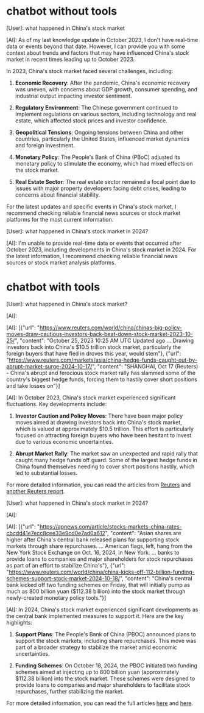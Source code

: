 # chatbot without tools
[User]: what happened in China's stock market

[AI]: As of my last knowledge update in October 2023, I don't have real-time data or events beyond that date. However, I can provide you with some context about trends and factors that may have influenced China's stock market in recent times leading up to October 2023.

In 2023, China's stock market faced several challenges, including:

1. **Economic Recovery**: After the pandemic, China's economic recovery was uneven, with concerns about GDP growth, consumer spending, and industrial output impacting investor sentiment.

2. **Regulatory Environment**: The Chinese government continued to implement regulations on various sectors, including technology and real estate, which affected stock prices and investor confidence.

3. **Geopolitical Tensions**: Ongoing tensions between China and other countries, particularly the United States, influenced market dynamics and foreign investment.

4. **Monetary Policy**: The People's Bank of China (PBoC) adjusted its monetary policy to stimulate the economy, which had mixed effects on the stock market.

5. **Real Estate Sector**: The real estate sector remained a focal point due to issues with major property developers facing debt crises, leading to concerns about financial stability.

For the latest updates and specific events in China's stock market, I recommend checking reliable financial news sources or stock market platforms for the most current information.

[User]: what happened in China's stock market in 2024?

[AI]: I'm unable to provide real-time data or events that occurred after October 2023, including developments in China's stock market in 2024. For the latest information, I recommend checking reliable financial news sources or stock market analysis platforms.


# chatbot with tools
[User]: what happened in China's stock market?

[AI]: 

[AI]: [{"url": "https://www.reuters.com/world/china/chinas-big-policy-moves-draw-cautious-investors-back-beat-down-stock-market-2023-10-25/", "content": "October 25, 2023 10:25 AM UTC Updated ago ... Drawing investors back into China's $10.5 trillion stock market, particularly the foreign buyers that have fled in droves this year, would stem"}, {"url": "https://www.reuters.com/markets/asia/china-hedge-funds-caught-out-by-abrupt-market-surge-2024-10-17/", "content": "SHANGHAI, Oct 17 (Reuters) - China's abrupt and ferocious stock market rally has slammed some of the country's biggest hedge funds, forcing them to hastily cover short positions and take losses on"}]

[AI]: In October 2023, China's stock market experienced significant fluctuations. Key developments include:

1. **Investor Caution and Policy Moves**: There have been major policy moves aimed at drawing investors back into China's stock market, which is valued at approximately $10.5 trillion. This effort is particularly focused on attracting foreign buyers who have been hesitant to invest due to various economic uncertainties.

2. **Abrupt Market Rally**: The market saw an unexpected and rapid rally that caught many hedge funds off guard. Some of the largest hedge funds in China found themselves needing to cover short positions hastily, which led to substantial losses.

For more detailed information, you can read the articles from [Reuters](https://www.reuters.com/world/china/chinas-big-policy-moves-draw-cautious-investors-back-beat-down-stock-market-2023-10-25/) and [another Reuters report](https://www.reuters.com/markets/asia/china-hedge-funds-caught-out-by-abrupt-market-surge-2024-10-17/).

[User]: what happened in China's stock market in 2024?

[AI]: 

[AI]: [{"url": "https://apnews.com/article/stocks-markets-china-rates-cbcdd41e7ecc8cee33e9cd0e7ad0a612", "content": "Asian shares are higher after China's central bank released plans for supporting stock markets through share repurchases. ... American flags, left, hang from the New York Stock Exchange on Oct. 16, 2024, in New York. ... banks to provide loans to companies and major shareholders for stock repurchases as part of an effort to stabilize China's"}, {"url": "https://www.reuters.com/world/china/china-kicks-off-112-billion-funding-schemes-support-stock-market-2024-10-18/", "content": "China's central bank kicked off two funding schemes on Friday, that will initially pump as much as 800 billion yuan ($112.38 billion) into the stock market through newly-created monetary policy tools."}]

[AI]: In 2024, China's stock market experienced significant developments as the central bank implemented measures to support it. Here are the key highlights:

1. **Support Plans**: The People's Bank of China (PBOC) announced plans to support the stock markets, including share repurchases. This move was part of a broader strategy to stabilize the market amid economic uncertainties.

2. **Funding Schemes**: On October 18, 2024, the PBOC initiated two funding schemes aimed at injecting up to 800 billion yuan (approximately $112.38 billion) into the stock market. These schemes were designed to provide loans to companies and major shareholders to facilitate stock repurchases, further stabilizing the market.

For more detailed information, you can read the full articles [here](https://apnews.com/article/stocks-markets-china-rates-cbcdd41e7ecc8cee33e9cd0e7ad0a612) and [here](https://www.reuters.com/world/china/china-kicks-off-112-billion-funding-schemes-support-stock-market-2024-10-18/).
